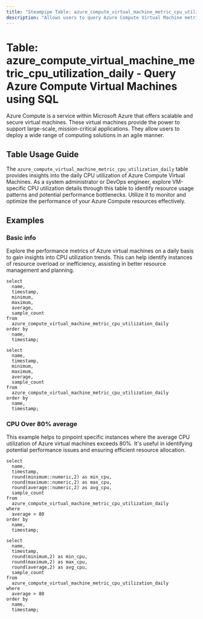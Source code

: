 ```yaml
---
title: "Steampipe Table: azure_compute_virtual_machine_metric_cpu_utilization_daily - Query Azure Compute Virtual Machines using SQL"
description: "Allows users to query Azure Compute Virtual Machine metrics, specifically the daily CPU utilization, providing insights into resource usage patterns and potential performance issues."
---
```


# Table: azure_compute_virtual_machine_metric_cpu_utilization_daily - Query Azure Compute Virtual Machines using SQL

Azure Compute is a service within Microsoft Azure that offers scalable and secure virtual machines. These virtual machines provide the power to support large-scale, mission-critical applications. They allow users to deploy a wide range of computing solutions in an agile manner.

## Table Usage Guide

The `azure_compute_virtual_machine_metric_cpu_utilization_daily` table provides insights into the daily CPU utilization of Azure Compute Virtual Machines. As a system administrator or DevOps engineer, explore VM-specific CPU utilization details through this table to identify resource usage patterns and potential performance bottlenecks. Utilize it to monitor and optimize the performance of your Azure Compute resources effectively.

## Examples

### Basic info
Explore the performance metrics of Azure virtual machines on a daily basis to gain insights into CPU utilization trends. This can help identify instances of resource overload or inefficiency, assisting in better resource management and planning.

```sql+postgres
select
  name,
  timestamp,
  minimum,
  maximum,
  average,
  sample_count
from
  azure_compute_virtual_machine_metric_cpu_utilization_daily
order by
  name,
  timestamp;
```

```sql+sqlite
select
  name,
  timestamp,
  minimum,
  maximum,
  average,
  sample_count
from
  azure_compute_virtual_machine_metric_cpu_utilization_daily
order by
  name,
  timestamp;
```

### CPU Over 80% average
This example helps to pinpoint specific instances where the average CPU utilization of Azure virtual machines exceeds 80%. It's useful in identifying potential performance issues and ensuring efficient resource allocation.

```sql+postgres
select
  name,
  timestamp,
  round(minimum::numeric,2) as min_cpu,
  round(maximum::numeric,2) as max_cpu,
  round(average::numeric,2) as avg_cpu,
  sample_count
from
  azure_compute_virtual_machine_metric_cpu_utilization_daily
where
  average > 80
order by
  name,
  timestamp;
```

```sql+sqlite
select
  name,
  timestamp,
  round(minimum,2) as min_cpu,
  round(maximum,2) as max_cpu,
  round(average,2) as avg_cpu,
  sample_count
from
  azure_compute_virtual_machine_metric_cpu_utilization_daily
where
  average > 80
order by
  name,
  timestamp;
```